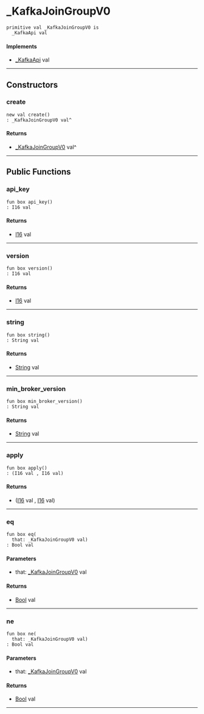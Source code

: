 # _KafkaJoinGroupV0

```pony
primitive val _KafkaJoinGroupV0 is
  _KafkaApi val
```

#### Implements

* [_KafkaApi](pony-kafka-_KafkaApi) val

---

## Constructors

### create

```pony
new val create()
: _KafkaJoinGroupV0 val^
```

#### Returns

* [_KafkaJoinGroupV0](pony-kafka-_KafkaJoinGroupV0) val^

---

## Public Functions

### api_key

```pony
fun box api_key()
: I16 val
```

#### Returns

* [I16](builtin-I16) val

---

### version

```pony
fun box version()
: I16 val
```

#### Returns

* [I16](builtin-I16) val

---

### string

```pony
fun box string()
: String val
```

#### Returns

* [String](builtin-String) val

---

### min_broker_version

```pony
fun box min_broker_version()
: String val
```

#### Returns

* [String](builtin-String) val

---

### apply

```pony
fun box apply()
: (I16 val , I16 val)
```

#### Returns

* ([I16](builtin-I16) val , [I16](builtin-I16) val)

---

### eq

```pony
fun box eq(
  that: _KafkaJoinGroupV0 val)
: Bool val
```
#### Parameters

*   that: [_KafkaJoinGroupV0](pony-kafka-_KafkaJoinGroupV0) val

#### Returns

* [Bool](builtin-Bool) val

---

### ne

```pony
fun box ne(
  that: _KafkaJoinGroupV0 val)
: Bool val
```
#### Parameters

*   that: [_KafkaJoinGroupV0](pony-kafka-_KafkaJoinGroupV0) val

#### Returns

* [Bool](builtin-Bool) val

---

